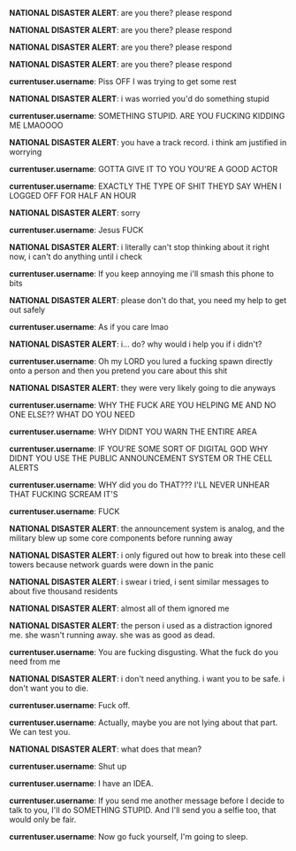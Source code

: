 **NATIONAL DISASTER ALERT**: are you there? please respond

**NATIONAL DISASTER ALERT**: are you there? please respond

**NATIONAL DISASTER ALERT**: are you there? please respond

**NATIONAL DISASTER ALERT**: are you there? please respond

**currentuser.username**: Piss OFF I was trying to get some rest

**NATIONAL DISASTER ALERT**: i was worried you'd do something stupid

**currentuser.username**: SOMETHING STUPID. ARE YOU FUCKING KIDDING ME LMAOOOO

**NATIONAL DISASTER ALERT**: you have a track record. i think am justified in worrying

**currentuser.username**: GOTTA GIVE IT TO YOU YOU'RE A GOOD ACTOR

**currentuser.username**: EXACTLY THE TYPE OF SHIT THEYD SAY WHEN I LOGGED OFF FOR HALF AN HOUR

**NATIONAL DISASTER ALERT**: sorry

**currentuser.username**: Jesus FUCK

**NATIONAL DISASTER ALERT**: i literally can't stop thinking about it right now, i can't do anything until i check

**currentuser.username**: If you keep annoying me i'll smash this phone to bits

**NATIONAL DISASTER ALERT**: please don't do that, you need my help to get out safely

**currentuser.username**: As if you care lmao

**NATIONAL DISASTER ALERT**: i... do? why would i help you if i didn't?

**currentuser.username**: Oh my LORD you lured a fucking spawn directly onto a person and then you pretend you care about this shit

**NATIONAL DISASTER ALERT**: they were very likely going to die anyways

**currentuser.username**: WHY THE FUCK ARE YOU HELPING ME AND NO ONE ELSE?? WHAT DO YOU NEED

**currentuser.username**: WHY DIDNT YOU WARN THE ENTIRE AREA

**currentuser.username**: IF YOU'RE SOME SORT OF DIGITAL GOD WHY DIDNT YOU USE THE PUBLIC ANNOUNCEMENT SYSTEM OR THE CELL ALERTS

**currentuser.username**: WHY did you do THAT??? I'LL NEVER UNHEAR THAT FUCKING SCREAM IT'S

**currentuser.username**: FUCK

**NATIONAL DISASTER ALERT**: the announcement system is analog, and the military blew up some core components before running away

**NATIONAL DISASTER ALERT**: i only figured out how to break into these cell towers because network guards were down in the panic

**NATIONAL DISASTER ALERT**: i swear i tried, i sent similar messages to about five thousand residents

**NATIONAL DISASTER ALERT**: almost all of them ignored me

**NATIONAL DISASTER ALERT**: the person i used as a distraction ignored me. she wasn't running away. she was as good as dead.

**currentuser.username**: You are fucking disgusting. What the fuck do you need from me

**NATIONAL DISASTER ALERT**: i don't need anything. i want you to be safe. i don't want you to die.

**currentuser.username**: Fuck off.

**currentuser.username**: Actually, maybe you are not lying about that part. We can test you.

**NATIONAL DISASTER ALERT**: what does that mean?

**currentuser.username**: Shut up

**currentuser.username**: I have an IDEA.

**currentuser.username**: If you send me another message before I decide to talk to you, I'll do SOMETHING STUPID. And I'll send you a selfie too, that would only be fair.

**currentuser.username**: Now go fuck yourself, I'm going to sleep.

